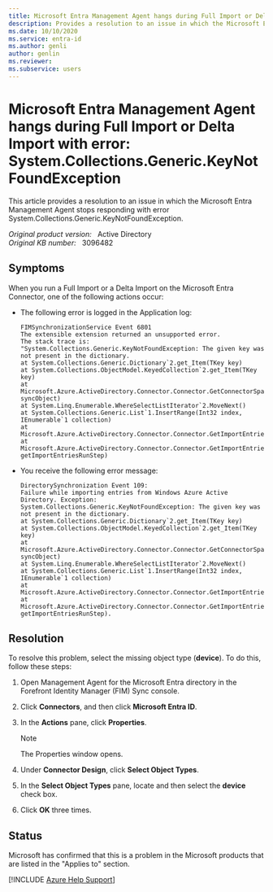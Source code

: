 ```yaml
---
title: Microsoft Entra Management Agent hangs during Full Import or Delta Import
description: Provides a resolution to an issue in which the Microsoft Entra Management Agent stops responding with error System.Collections.Generic.KeyNotFoundException.
ms.date: 10/10/2020
ms.service: entra-id
ms.author: genli
author: genlin
ms.reviewer: 
ms.subservice: users
---
```

# Microsoft Entra Management Agent hangs during Full Import or Delta Import with error: System.Collections.Generic.KeyNotFoundException

This article provides a resolution to an issue in which the Microsoft Entra Management Agent stops responding with error System.Collections.Generic.KeyNotFoundException.

_Original product version:_ &nbsp; Active Directory  
_Original KB number:_ &nbsp; 3096482

## Symptoms

When you run a Full Import or a Delta Import on the Microsoft Entra Connector, one of the following actions occur:

- The following error is logged in the Application log:

    ```
    FIMSynchronizationService Event 6801
    The extensible extension returned an unsupported error.
    The stack trace is:
    "System.Collections.Generic.KeyNotFoundException: The given key was not present in the dictionary.
    at System.Collections.Generic.Dictionary`2.get_Item(TKey key)
    at System.Collections.ObjectModel.KeyedCollection`2.get_Item(TKey key)
    at Microsoft.Azure.ActiveDirectory.Connector.Connector.GetConnectorSpaceEntryChange(SyncObject syncObject)
    at System.Linq.Enumerable.WhereSelectListIterator`2.MoveNext()
    at System.Collections.Generic.List`1.InsertRange(Int32 index, IEnumerable`1 collection)
    at Microsoft.Azure.ActiveDirectory.Connector.Connector.GetImportEntriesCore()
    at Microsoft.Azure.ActiveDirectory.Connector.Connector.GetImportEntries(GetImportEntriesRunStep getImportEntriesRunStep)
    ```

- You receive the following error message:

    ```
    DirectorySynchronization Event 109:
    Failure while importing entries from Windows Azure Active Directory. Exception: System.Collections.Generic.KeyNotFoundException: The given key was not present in the dictionary.
    at System.Collections.Generic.Dictionary`2.get_Item(TKey key)
    at System.Collections.ObjectModel.KeyedCollection`2.get_Item(TKey key)
    at Microsoft.Azure.ActiveDirectory.Connector.Connector.GetConnectorSpaceEntryChange(SyncObject syncObject)
    at System.Linq.Enumerable.WhereSelectListIterator`2.MoveNext()
    at System.Collections.Generic.List`1.InsertRange(Int32 index, IEnumerable`1 collection)
    at Microsoft.Azure.ActiveDirectory.Connector.Connector.GetImportEntriesCore()
    at Microsoft.Azure.ActiveDirectory.Connector.Connector.GetImportEntries(GetImportEntriesRunStep getImportEntriesRunStep).
    ```

## Resolution

To resolve this problem, select the missing object type (**device**). To do this, follow these steps:

1. Open Management Agent for the Microsoft Entra directory in the Forefront Identity Manager (FIM) Sync console.
2. Click **Connectors**, and then click **Microsoft Entra ID**.
3. In the **Actions** pane, click **Properties**.

    > [!NOTE]
    > The Properties window opens.

4. Under **Connector Design**, click **Select Object Types**.
5. In the **Select Object Types** pane, locate and then select the **device**  check box.
6. Click **OK** three times.

## Status

Microsoft has confirmed that this is a problem in the Microsoft products that are listed in the "Applies to" section.

[!INCLUDE [Azure Help Support](../../../includes/azure-help-support.md)]
